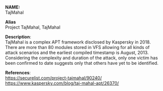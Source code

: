 **NAME:**  
TajMahal  
  
**Alias**  
Project TajMahal, TajMahal  
 
**Description**:   
TajMahal is a complex APT framework disclosed by Kaspersky in 2018. There are more than 80 modules stored in VFS allowing for all kinds of attack scenarios and the earliest compiled timestamp is August, 2013.
Considering the complexity and duration of the attack, only one victim has been confirmed to date suggests only that others have yet to be identified.  

**References**:  
https://securelist.com/project-tajmahal/90240/  
https://www.kaspersky.com/blog/taj-mahal-apt/26370/
